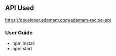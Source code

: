 ## API Used
https://developer.edamam.com/edamam-recipe-api

### User Guide
* npm install
* npm start
